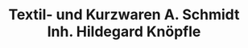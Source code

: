 ---
title: "Textil- und Kurzwaren A. Schmidt Inh. Hildegard Knöpfle"
url: /fischach/textil-und-kurzwaren-a-schmidt-inh-hildegard-knoepfle/
shop: Kleidung
---